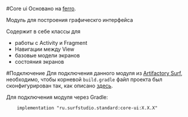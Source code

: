 #Core ui
Основано на [ferro](https://github.com/MaksTuev/ferro).

Модуль для построения графическго интерфейса

Содержит в себе классы для 
+ работы с Activity и Fragment
+ Навигации между View
+ базовые модели экранов
+ состояния экранов

#Подключение
Для подключения данного модуля из [Artifactory Surf](http://artifactory.surfstudio.ru), необходимо, 
чтобы корневой `build.gradle` файл проекта был сконфигурирован так, как описано 
[здесь](https://bitbucket.org/surfstudio/android-standard/overview).
  
Для подключения модуля через Gradle:
```
    implementation "ru.surfstudio.standard:core-ui:X.X.X"
```